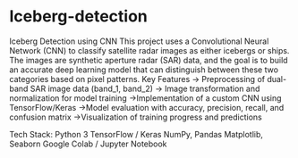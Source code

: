 # Iceberg-detection
Iceberg Detection using CNN
This project uses a Convolutional Neural Network (CNN) to classify satellite radar images as either icebergs or ships. The images are synthetic aperture radar (SAR) data, and the goal is to build an accurate deep learning model that can distinguish between these two categories based on pixel patterns.
Key Features
-> Preprocessing of dual-band SAR image data (band_1, band_2)
-> Image transformation and normalization for model training
->Implementation of a custom CNN using TensorFlow/Keras
->Model evaluation with accuracy, precision, recall, and confusion matrix
->Visualization of training progress and predictions

Tech Stack:
Python 3
TensorFlow / Keras
NumPy, Pandas
Matplotlib, Seaborn
Google Colab / Jupyter Notebook
